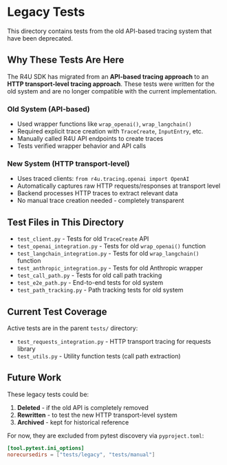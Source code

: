 # Legacy Tests

This directory contains tests from the old API-based tracing system that have been deprecated.

## Why These Tests Are Here

The R4U SDK has migrated from an **API-based tracing approach** to an **HTTP transport-level tracing approach**. These tests were written for the old system and are no longer compatible with the current implementation.

### Old System (API-based)
- Used wrapper functions like `wrap_openai()`, `wrap_langchain()`
- Required explicit trace creation with `TraceCreate`, `InputEntry`, etc.
- Manually called R4U API endpoints to create traces
- Tests verified wrapper behavior and API calls

### New System (HTTP transport-level)
- Uses traced clients: `from r4u.tracing.openai import OpenAI`
- Automatically captures raw HTTP requests/responses at transport level
- Backend processes HTTP traces to extract relevant data
- No manual trace creation needed - completely transparent

## Test Files in This Directory

- `test_client.py` - Tests for old `TraceCreate` API
- `test_openai_integration.py` - Tests for old `wrap_openai()` function
- `test_langchain_integration.py` - Tests for old `wrap_langchain()` function  
- `test_anthropic_integration.py` - Tests for old Anthropic wrapper
- `test_call_path.py` - Tests for old call path tracking
- `test_e2e_path.py` - End-to-end tests for old system
- `test_path_tracking.py` - Path tracking tests for old system

## Current Test Coverage

Active tests are in the parent `tests/` directory:
- `test_requests_integration.py` - HTTP transport tracing for requests library
- `test_utils.py` - Utility function tests (call path extraction)

## Future Work

These legacy tests could be:
1. **Deleted** - if the old API is completely removed
2. **Rewritten** - to test the new HTTP transport-level system
3. **Archived** - kept for historical reference

For now, they are excluded from pytest discovery via `pyproject.toml`:
```toml
[tool.pytest.ini_options]
norecursedirs = ["tests/legacy", "tests/manual"]
```
